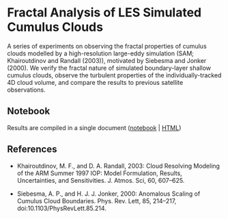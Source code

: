 # Fractal Analysis of LES Simulated Cumulus Clouds

 A series of experiments on observing the fractal properties of cumulus clouds modelled by a high-resolution large-eddy simulation (SAM; Khairoutdinov and Randall (2003)), motivated by Siebesma and Jonker (2000). We verify the fractal nature of simulated boundary-layer shallow cumulus clouds, observe the turbulent properties of the individually-tracked 4D cloud volume, and compare the results to previous satellite observations. 

## Notebook
 Results are compiled in a single document ([notebook](https://github.com/lorenghoh/fractal_clouds/blob/master/notebook/fractal_clouds.ipynb) | [HTML](https://cdn.rawgit.com/lorenghoh/fractal_clouds/master/notebook/fractal_clouds.html))

## References
- Khairoutdinov, M. F., and D. A. Randall, 2003: Cloud Resolving Modeling of the ARM Summer 1997 IOP: Model Formulation, Results, Uncertainties, and Sensitivities. J. Atmos. Sci, 60, 607–625.

- Siebesma, A. P., and H. J. J. Jonker, 2000: Anomalous Scaling of Cumulus Cloud Boundaries. Phys. Rev. Lett, 85, 214–217, doi:10.1103/PhysRevLett.85.214.